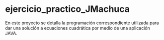 # ejercicio_practico_JMachuca
En este proyecto se detalla la programación correspondiente utilizada para dar una solución a ecuaciones cuadrática por medio de una aplicación JAVA.
